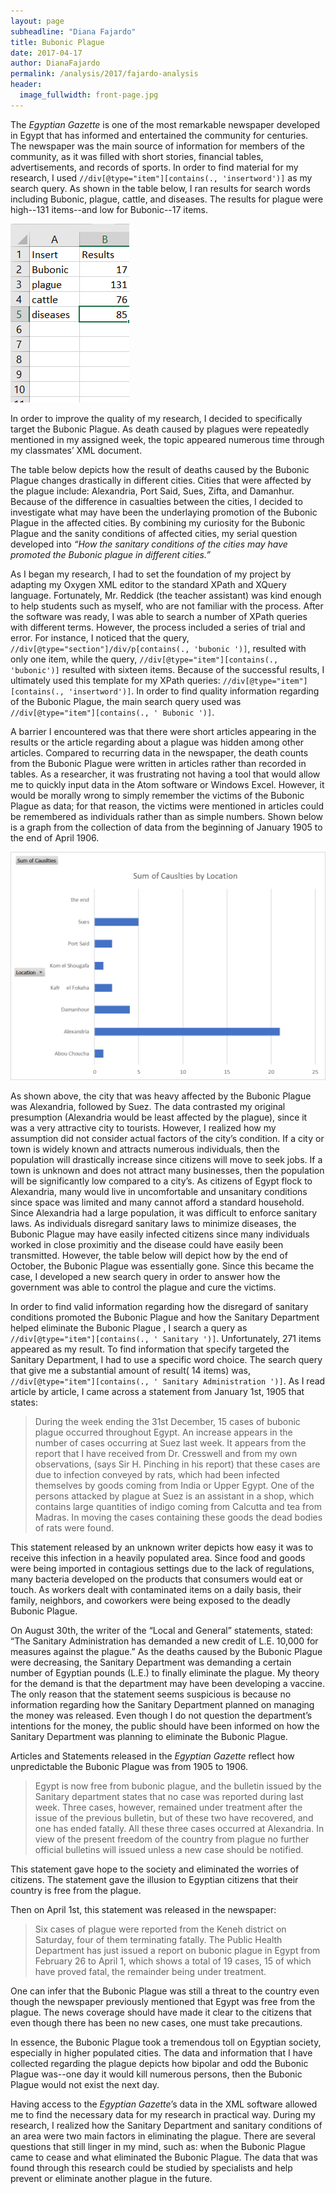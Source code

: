 ```yaml
---
layout: page
subheadline: "Diana Fajardo"
title: Bubonic Plague
date: 2017-04-17
author: DianaFajardo
permalink: /analysis/2017/fajardo-analysis
header:
  image_fullwidth: front-page.jpg
---
```

The *Egyptian Gazette* is one of the most remarkable newspaper developed in Egypt that has informed and entertained the community for centuries. The newspaper was the main source of information for members of the community, as it was filled with short stories, financial tables, advertisements, and records of sports. In order to find material for my research, I used `//div[@type="item"][contains(., 'insertword')]` as my search query. As shown in the table below, I ran results for search words including Bubonic, plague, cattle, and diseases. The results for plague were high--131 items--and low for Bubonic--17 items.

![ResultsFajardo1](fajardo-Results1.png)

In order to improve the quality of my research, I decided to specifically target the Bubonic Plague.
As death caused by plagues were repeatedly mentioned in my assigned week, the topic appeared numerous time through my classmates’ XML document.

The table below depicts how the result of deaths caused by the Bubonic Plague changes drastically in different cities. Cities that were affected by the plague include: Alexandria, Port Said, Sues, Zifta, and Damanhur. Because of the difference in casualties between the cities, I decided to investigate what may have been the underlaying promotion of the Bubonic Plague in the affected cities. By combining my curiosity for the Bubonic Plague and the sanity conditions of affected cities, my serial question developed into *“How the sanitary conditions of the cities may have promoted the Bubonic plague in different cities.”*

As I began my research, I had to set the foundation of my project by adapting my Oxygen XML editor to the standard XPath and XQuery language. Fortunately, Mr. Reddick (the teacher assistant) was kind enough to help students such as myself, who are not familiar with the process. After the software was ready, I was able to search a number of XPath queries with different terms. However, the process included a series of trial and error. For instance, I noticed that the query, `//div[@type="section"]/div/p[contains(., 'bubonic ')]`, resulted with only one item, while the query, `//div[@type="item"][contains(., 'bubonic')]` resulted with sixteen items. Because of the successful results, I ultimately used this template for my XPath queries: `//div[@type="item"][contains(., 'insertword')]`.  In order to find quality information regarding of the Bubonic Plague, the main search query used was `//div[@type="item"][contains(., ' Bubonic ')]`.

A barrier I encountered was that there were short articles appearing in the results or the article regarding about a plague was hidden among other articles. Compared to recurring data in the newspaper, the death counts from the Bubonic Plague were written in articles rather than recorded in tables. As a researcher, it was frustrating not having a tool that would allow me to quickly input data in the Atom software or Windows Excel. However, it would be morally wrong to simply remember the victims of the Bubonic Plague as data; for that reason, the victims were mentioned in articles could be remembered as individuals rather than as simple numbers. Shown below is a graph from the collection of data from the beginning of January 1905 to the end of April 1906.

![ChartFajardo2.png](fajardo-Chart2.png)

As shown above, the city that was heavy affected by the Bubonic Plague was Alexandria, followed by Suez. The data contrasted my original presumption (Alexandria would be least affected by the plague), since it was a very attractive city to tourists. However, I realized how my assumption did not consider actual factors of the city’s condition. If a city or town is widely known and attracts numerous individuals, then the population will drastically increase since citizens will move to seek jobs. If a town is unknown and does not attract many businesses, then the population will be significantly low compared to a city’s. As citizens of Egypt flock to  Alexandria, many would live in uncomfortable and unsanitary conditions since space was limited and many cannot afford a standard household. Since Alexandria had a large population, it was difficult to enforce sanitary laws. As individuals disregard sanitary laws to minimize diseases, the Bubonic Plague may have easily infected citizens since many individuals worked in close proximitiy and the disease could have easily been transmitted. However, the table below will depict how by the end of October, the Bubonic Plague was essentially gone. Since this became the case, I developed a new search query in order to answer how the government was able to control the plague and cure the victims.

In order to find valid information regarding how the disregard of sanitary conditions promoted the Bubonic Plague and how the Sanitary Department helped eliminate the Bubonic Plague , I search a query as `//div[@type="item"][contains(., ' Sanitary ')]`. Unfortunately, 271 items appeared as my result. To find information that specify targeted the Sanitary Department, I had to use a specific word choice. The search query that give me a substantial amount of result( 14 items) was, `//div[@type="item"][contains(., ' Sanitary Administration ')]`. As I read article by article, I came across a statement from January 1st, 1905 that states:

>During the week ending the 31st December, 15 cases of bubonic plague occurred throughout Egypt. An increase appears in the number of cases occurring at Suez last week. It appears from the report that I have received from Dr. Cresswell and from my own observations, (says Sir H. Pinching in his report) that these cases are due to infection conveyed by rats, which had been infected themselves by goods coming from India or Upper Egypt. One of the persons attacked by plague at Suez is an assistant in a shop, which contains large quantities of indigo coming from Calcutta and tea from Madras. In moving the cases containing these goods the dead bodies of rats were found.

This statement released by an unknown writer depicts how easy it was to receive this infection in a heavily populated area. Since food and goods were being imported in contagious settings due to the lack of regulations, many bacteria developed on the products that consumers would eat or touch. As workers dealt with contaminated items on a daily basis, their family, neighbors, and coworkers were being exposed to the deadly Bubonic Plague.

On August 30th, the writer of the “Local and General” statements, stated: “The Sanitary Administration has demanded a new credit of  L.E. 10,000 for measures against the plague.” As the deaths caused by the Bubonic Plague were decreasing, the Sanitary Department was demanding a certain number of Egyptian pounds (L.E.) to finally eliminate the plague. My theory for the demand is that the department may have been developing a vaccine. The only reason that the statement seems suspicious is because no information regarding how the Sanitary Department planned on managing the money was released. Even though I do not question the department’s intentions for the money, the public should have been informed on how the Sanitary Department was planning to eliminate the Bubonic Plague.

Articles and Statements released in the *Egyptian Gazette* reflect how unpredictable the Bubonic Plague was from 1905 to 1906.

> Egypt is now free from bubonic plague, and the bulletin issued by the Sanitary department states that no case was reported during last week. Three cases, however, remained under treatment after the issue of the previous bulletin, but of these two have recovered, and one has ended fatally. All these three cases occurred at Alexandria. In view of the present freedom of the country from plague no further official bulletins will issued unless a new case should be notified.

This statement gave hope to the society and eliminated the worries of citizens. The statement gave the illusion to Egyptian citizens that their country is free from the plague.

Then on April 1st, this statement was released in the newspaper:

>Six cases of plague were reported from the Keneh district on Saturday, four of them terminating fatally. The Public Health Department has just issued a report on bubonic plague in Egypt from February 26 to April 1, which shows a total of 19 cases, 15 of which have proved fatal, the remainder being under treatment.

One can infer that the Bubonic Plague was still a threat to the country even though the newspaper previously mentioned that Egypt was free from the plague. The news coverage should have made it clear to the citizens that even though there has been no new cases, one must take precautions.

In essence, the Bubonic Plague took a tremendous toll on Egyptian society, especially in higher populated cities. The data and information that I have collected regarding the plague depicts how bipolar and odd the Bubonic Plague was--one day it would kill numerous persons, then the Bubonic Plague would not exist the next day.

Having access to the *Egyptian Gazette*’s data in the XML software allowed me to find the necessary data for my research in practical way. During my research, I realized how the Sanitary Department and sanitary conditions of an area were two main factors in eliminating the plague. There are several questions that still linger in my mind, such as: when the Bubonic Plague came to cease and what eliminated the Bubonic Plague. The data that was found through this research could be studied by specialists and help prevent or eliminate another plague in the future.
